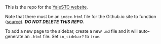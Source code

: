 This is the repo for the [YaleSTC website](https://yalestc.github.io/).

Note that there must be an ```index.html``` file for the Github.io site to function ([source](https://help.github.com/articles/user-organization-and-project-pages)). ***DO NOT DELETE THIS REPO.***

To add a new page to the sidebar, create a new `.md` file and it will auto-generate an `.html` file. Set `in_sidebar?` to `true`.
